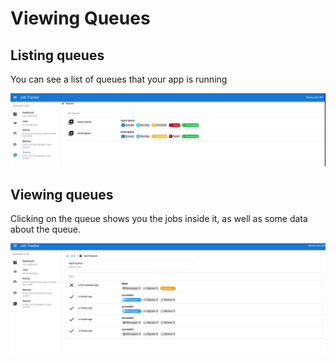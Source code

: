 # Viewing Queues

## Listing queues

You can see a list of queues that your app is running

![img.png](../assets/images/dashboard/queues.png)


## Viewing queues

Clicking on the queue shows you the jobs inside it, as well as some data about the queue.

![img.png](../assets/images/dashboard/view-queue.png)
